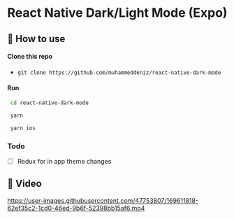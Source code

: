 # React Native Dark/Light Mode (Expo)

## 🚀 How to use

#### Clone this repo

- `git clone https://github.com/muhammeddeniz/react-native-dark-mode`


#### Run

```sh
 cd react-native-dark-mode
```


```sh
 yarn
```


```sh
 yarn ios 
```

### Todo
- [ ] Redux for in app theme changes


## 📱 Video



https://user-images.githubusercontent.com/47753807/169611818-62ef35c2-1cd0-46ed-9b6f-52398bb15af6.mp4

